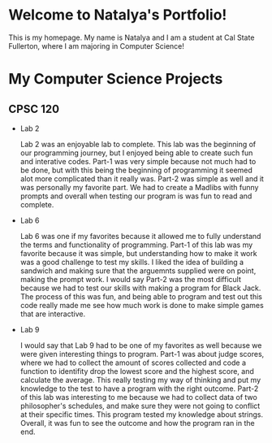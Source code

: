 # Welcome to Natalya's Portfolio!
This is my homepage. My name is Natalya and I am a student at Cal State
Fullerton, where I am majoring in Computer Science!

# My Computer Science Projects
## CPSC 120
* Lab 2

    Lab 2 was an enjoyable lab to complete. This lab was the beginning of our programming journey, but I enjoyed being able to create such fun and interative codes. Part-1 was very simple because not much had to be done, but with this being the beginning of programming it seemed alot more complicated than it really was. Part-2 was simple as well and it was personally my favorite part. We had to create a Madlibs with funny prompts and overall when testing our program is was fun to read and complete.

* Lab 6
   
    Lab 6 was one if my favorites because it allowed me to fully understand the terms and functionality of programming. Part-1 of this lab was my favorite because it was simple, but understanding how to make it work was a good challenge to test my skills. I liked the idea of building a sandwich and making sure that the arguemnts supplied were on point, making the prompt work. I would say Part-2 was the most difficult because we had to test our skills with making a program for Black Jack. The process of this was fun, and being able to program and test out this code really made me see how much work is done to make simple games that are interactive.

* Lab 9

    I would say that Lab 9 had to be one of my favorites as well because we were given interesting things to program. Part-1 was about judge scores, where we had to collect the amount of scores collected and code a function to identifity drop the lowest score and the highest score, and calculate the average. This really testing my way of thinking and put my knowledge to the test to have a program with the right outcome. Part-2 of this lab was interesting to me because we had to collect data of two philosopher's schedules, and make sure they were not going to conflict at their specific times. This program tested my knowledge about strings. Overall, it was fun to see the outcome and how the program ran in the end. 